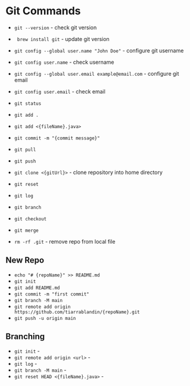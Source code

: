 # Git Commands

* ```git --version``` - check git version
* ``` brew install git``` - update git version

* ```git config --global user.name "John Doe"``` - configure git username
* ```git config user.name``` - check username
* ```git config --global user.email example@email.com``` - configure git email
* ```git config user.email``` - check email

* ```git status```
* ```git add .```
* ```git add <{fileName}.java>```
* ```git commit -m "{commit message}"```
* ```git pull```
* ```git push```
* ```git clone <{gitUrl}>``` - clone repository into home directory
* ```git reset```
* ```git log```
* ```git branch```
* ```git checkout```
* ```git merge```
* ```rm -rf .git``` - remove repo from local file

## New Repo

* ```echo "# {repoName}" >> README.md```
* ```git init```
* ```git add README.md```
* ```git commit -m "first commit"```
* ```git branch -M main```
* ```git remote add origin https://github.com/tiarrablandin/{repoName}.git```
* ```git push -u origin main```

## Branching

* ```git init``` -
* ```git remote add origin <url>``` -
* ```git log``` -
* ```git branch -M main``` -
* ```git reset HEAD <{fileName}.java>``` - 
